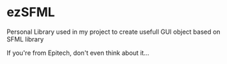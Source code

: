 # ezSFML
Personal Library used in my project to create usefull GUI object based on SFML library

If you're from Epitech, don't even think about it...
